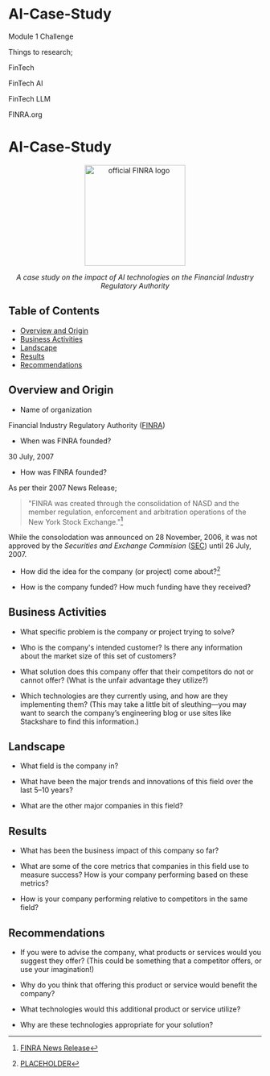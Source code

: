 # AI-Case-Study
Module 1 Challenge

Things to research;

FinTech

FinTech AI

FinTech LLM

FINRA.org







# AI-Case-Study

<div align='center'>
<img src='https://www.finra.org/themes/custom/finra_bootstrap_sass/images/FINRA_Logo_Web_Rev.png' height='200' title='official FINRA logo' alt='official FINRA logo'/>

*A case study on the impact of AI technologies on the Financial Industry Regulatory Authority*
</div>

## Table of Contents

* [Overview and Origin](#Overview-and-Origin)
* [Business Activities](#Business-Activities)
* [Landscape](#Landscape)
* [Results](#Results)
* [Recommendations](#Recommendations)

## Overview and Origin

* Name of organization

Financial Industry Regulatory Authority (<a href='https://www.finra.org/#/' title='FINRA website'>FINRA</a>)

* When was FINRA founded?

30 July, 2007

* How was FINRA founded?

As per their 2007 News Release;

>"FINRA was created through the consolidation of NASD and the member regulation, enforcement and arbitration operations of the New York Stock Exchange."[^1]

While the consolodation was announced on 28 November, 2006, it was not approved by the *Securities and Exchange Commision* (<a href='https://www.sec.gov/' title='SEC website'>SEC</a>) until 26 July, 2007.

* How did the idea for the company (or project) come about?[^2]

* How is the company funded? How much funding have they received?

## Business Activities

* What specific problem is the company or project trying to solve?

* Who is the company's intended customer? Is there any information about the market size of this set of customers?

* What solution does this company offer that their competitors do not or cannot offer? (What is the unfair advantage they utilize?)

* Which technologies are they currently using, and how are they implementing them? (This may take a little bit of sleuthing&mdash;you may want to search the company’s engineering blog or use sites like Stackshare to find this information.)

## Landscape

* What field is the company in?

* What have been the major trends and innovations of this field over the last 5&ndash;10 years?

* What are the other major companies in this field?

## Results

* What has been the business impact of this company so far?

* What are some of the core metrics that companies in this field use to measure success? How is your company performing based on these metrics?

* How is your company performing relative to competitors in the same field?

## Recommendations

* If you were to advise the company, what products or services would you suggest they offer? (This could be something that a competitor offers, or use your imagination!)

* Why do you think that offering this product or service would benefit the company?

* What technologies would this additional product or service utilize?

* Why are these technologies appropriate for your solution?



[^1]: <a href='https://web.archive.org/web/20091124011814/http://www.finra.org/Newsroom/NewsReleases/2007/P036329'> FINRA News Release</a>

[^2]: <a href=''>PLACEHOLDER</a>
